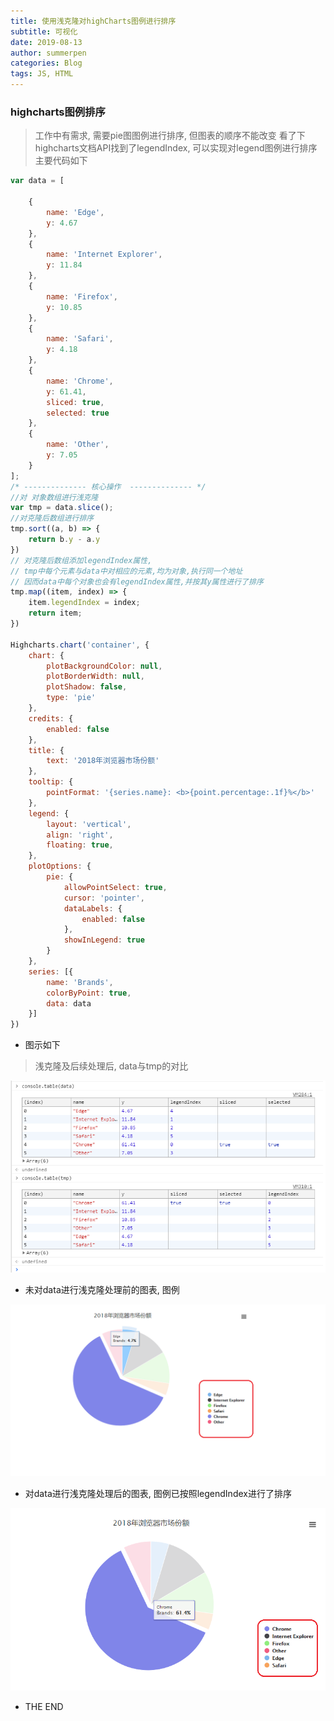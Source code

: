 ```yaml
---
title: 使用浅克隆对highCharts图例进行排序
subtitle: 可视化
date: 2019-08-13
author: summerpen
categories: Blog
tags: JS, HTML
---
```


### highcharts图例排序 

> 工作中有需求, 需要pie图图例进行排序, 但图表的顺序不能改变
> 看了下highcharts文档API找到了legendIndex, 可以实现对legend图例进行排序
> 主要代码如下  

``` js
var data = [

    {
        name: 'Edge',
        y: 4.67
    },
    {
        name: 'Internet Explorer',
        y: 11.84
    },
    {
        name: 'Firefox',
        y: 10.85
    },
    {
        name: 'Safari',
        y: 4.18
    },
    {
        name: 'Chrome',
        y: 61.41,
        sliced: true,
        selected: true
    },
    {
        name: 'Other',
        y: 7.05
    }
];
/* -------------- 核心操作  -------------- */
//对 对象数组进行浅克隆
var tmp = data.slice();
//对克隆后数组进行排序
tmp.sort((a, b) => {
    return b.y - a.y
})
// 对克隆后数组添加legendIndex属性, 
// tmp中每个元素与data中对相应的元素,均为对象,执行同一个地址
// 因而data中每个对象也会有legendIndex属性,并按其y属性进行了排序
tmp.map((item, index) => {
    item.legendIndex = index;
    return item;
})

Highcharts.chart('container', {
    chart: {
        plotBackgroundColor: null,
        plotBorderWidth: null,
        plotShadow: false,
        type: 'pie'
    },
    credits: {
        enabled: false
    },
    title: {
        text: '2018年浏览器市场份额'
    },
    tooltip: {
        pointFormat: '{series.name}: <b>{point.percentage:.1f}%</b>'
    },
    legend: {
        layout: 'vertical',
        align: 'right',
        floating: true,
    },
    plotOptions: {
        pie: {
            allowPointSelect: true,
            cursor: 'pointer',
            dataLabels: {
                enabled: false
            },
            showInLegend: true
        }
    },
    series: [{
        name: 'Brands',
        colorByPoint: true,
        data: data
    }]
})
```

* 图示如下

> 浅克隆及后续处理后, data与tmp的对比

![](/images/highCharts3.png)

* 未对data进行浅克隆处理前的图表, 图例

![](/images/highCharts1.png)

* 对data进行浅克隆处理后的图表, 图例已按照legendIndex进行了排序

![](/images/highCharts2.png)

* THE END

